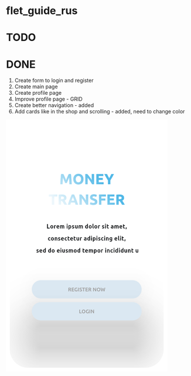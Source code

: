 # flet_guide_rus

# TODO


# DONE

1. Create form to login and register
2. Create main page
3. Create profile page
4. Improve profile page - GRID
5. Create better navigation - added
6. Add cards like in the shop and scrolling - added, need to change color

![Alt text](image.png)
